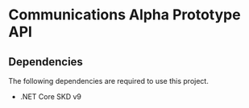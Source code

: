 # Communications Alpha Prototype API

## Dependencies

The following dependencies are required to use this project.

- .NET Core SKD v9

